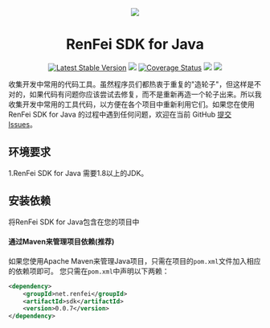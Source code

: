 <p align="center">
<a href=" https://www.renfei.net"><img src="https://cdn.renfei.net/images/renfei_sdk_for_java.jpg"></a>
</p>

<h1 align="center">RenFei SDK for Java</h1>

<p align="center">
<a href="https://search.maven.org/search?q=g:%22net.renfei%22%20AND%20a:%22sdk%22"><img src="https://img.shields.io/maven-central/v/net.renfei/sdk.svg?label=Maven%20Central" alt="Latest Stable Version"/></a>
<a href="https://travis-ci.org/NeilRen/renfei-java-sdk"><img src="https://travis-ci.org/NeilRen/renfei-java-sdk.svg?branch=master"/></a>
<a href='https://coveralls.io/github/NeilRen/renfei-java-sdk?branch=master'><img src='https://coveralls.io/repos/github/NeilRen/renfei-java-sdk/badge.svg?branch=master' alt='Coverage Status' /></a>
<a href="https://codebeat.co/projects/github-com-neilren-renfei-java-sdk-master"><img src="https://codebeat.co/badges/8fc75bd7-f1c3-4383-bbec-e752d71138d2" /></a>
<a href="https://ci.appveyor.com/project/NeilRen/renfei-java-sdk"><img src="https://ci.appveyor.com/api/projects/status/ym3ev2dx20715too?svg=true"/></a>
</p>

收集开发中常用的代码工具。虽然程序员们都热衷于重复的"造轮子"，但这样是不对的，如果代码有问题你应该尝试去修复，而不是重新再造一个轮子出来。所以我收集开发中常用的工具代码，以方便在各个项目中重新利用它们。如果您在使用 RenFei SDK for Java 的过程中遇到任何问题，欢迎在当前 GitHub [提交 Issues](https://github.com/NeilRen/renfei-java-sdk/issues/new)。

## 环境要求
1.RenFei SDK for Java 需要1.8以上的JDK。

## 安装依赖
将RenFei SDK for Java包含在您的项目中
#### 通过Maven来管理项目依赖(推荐)
如果您使用Apache Maven来管理Java项目，只需在项目的`pom.xml`文件加入相应的依赖项即可。
您只需在`pom.xml`中声明以下两赖：
```xml
<dependency>
    <groupId>net.renfei</groupId>
    <artifactId>sdk</artifactId>
    <version>0.0.7</version>
</dependency>
```

